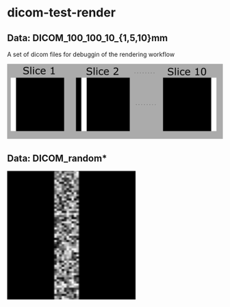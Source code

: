 # dicom-test-render


## Data: DICOM_100_100_10_{1,5,10}mm

A set of dicom files for debuggin of the rendering workflow

![dicom-1](./src/assets/dicom-1.png)



## Data: DICOM_random*


<img src="./src/assets/dicom-2.png" width="300" height="300">